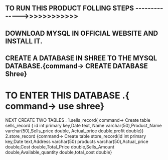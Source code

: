 TO RUN THIS PRODUCT FOLLING STEPS -------------->>>>>>>>>>>>
--------------------------------------------------------------------------------------------------------
DOWNLOAD MYSQL IN OFFICIAL WEBSITE AND INSTALL IT.
--------------------------------------------------------------------------------------------------------
CREATE A DATABASE IN SHREE TO THE MYSQL DATABASE.{command-> CREATE DATABASE Shree}
--------------------------------------------------------------------------------------------------------
TO ENTER THIS DATABASE .{ command-> use shree}
=======================================================================================================
NEXT CREATE TWO TABLES .
        1.sells_record{ command-> Create table sells_record ( id int primary key,Date text,
                                Name varchar(50),Product_Name varchar(50),Sells_price double,
                                Actual_price double,profit double)}    
        2.store_record {command-> Create table store_record(id int primary key,Date text,Address varchar(50)
                        products varchar(50),Actual_price double,Cost double,Total_Price double,Sells_Amount
                        double,Available_quantity double,total_cost double}
